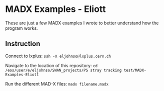 # MADX Examples - Eliott

These are just a few MADX examples I wrote to better understand how the program works.

## Instruction

Connect to lxplus: `ssh -X eljohnso@lxplus.cern.ch`

Navigate to the location of this repository: `cd /eos/user/e/eljohnso/SWAN_projects/PS stray tracking test/MADX-Examples-Eliott`

Run the different MAD-X files: `madx filename.madx`



